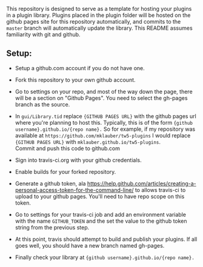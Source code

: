 
This repository is designed to serve as a template for hosting your plugins in a plugin library.  Plugins placed in the plugin 
folder will be hosted on the github pages site for this repository automatically, and commits to the `master` branch will 
automatically update the library.  This README assumes familiarity with git and github.


## Setup:

* Setup a github.com account if you do not have one.  

* Fork this repository to your own github account.  

* Go to settings on your repo, and most of the way down the page, there will be a section on "Github Pages".   You need to select the gh-pages branch as the source.

* In `gui/Library.tid` replace `{GITHUB PAGES URL}` with the github pages url where you're planning to host this.  Typically, 
this is of the form `{github username}.github.io/{repo name}.`  So for example, if my repository was available at 
`https://github.com/mklauber/tw5-plugins` I would replace `{GITHUB PAGES URL}` with `mklauber.github.io/tw5-plugins`.  
Commit and push this code to github.com

* Sign into travis-ci.org with your github credentials.  

* Enable builds for your forked repository.

* Generate a github token, ala https://help.github.com/articles/creating-a-personal-access-token-for-the-command-line/ to 
allows travis-ci to upload to your github pages.  You'll need to have repo scope on this token.  

* Go to settings for your travis-ci job and add an environment variable with the name `GITHUB_TOKEN` and the set the value to 
the github token string from the previous step.

* At this point, travis should attempt to build and publish your plugins.  If all goes well, you should have a new branch named gh-pages.  

* Finally check your library at 
`{github username}.github.io/{repo name}.`


